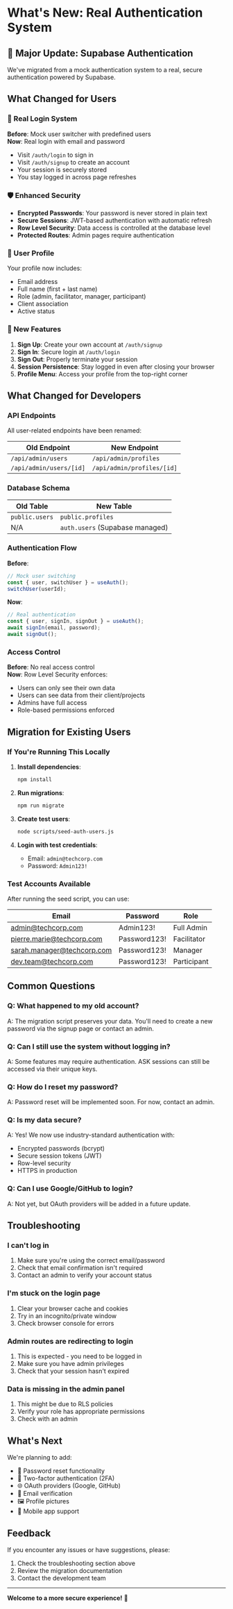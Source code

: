 # What's New: Real Authentication System

## 🎉 Major Update: Supabase Authentication

We've migrated from a mock authentication system to a real, secure authentication powered by Supabase.

## What Changed for Users

### 🔐 Real Login System

**Before**: Mock user switcher with predefined users  
**Now**: Real login with email and password

- Visit `/auth/login` to sign in
- Visit `/auth/signup` to create an account
- Your session is securely stored
- You stay logged in across page refreshes

### 🛡️ Enhanced Security

- **Encrypted Passwords**: Your password is never stored in plain text
- **Secure Sessions**: JWT-based authentication with automatic refresh
- **Row Level Security**: Data access is controlled at the database level
- **Protected Routes**: Admin pages require authentication

### 👤 User Profile

Your profile now includes:
- Email address
- Full name (first + last name)
- Role (admin, facilitator, manager, participant)
- Client association
- Active status

### 🚀 New Features

1. **Sign Up**: Create your own account at `/auth/signup`
2. **Sign In**: Secure login at `/auth/login`
3. **Sign Out**: Properly terminate your session
4. **Session Persistence**: Stay logged in even after closing your browser
5. **Profile Menu**: Access your profile from the top-right corner

## What Changed for Developers

### API Endpoints

All user-related endpoints have been renamed:

| Old Endpoint | New Endpoint |
|--------------|--------------|
| `/api/admin/users` | `/api/admin/profiles` |
| `/api/admin/users/[id]` | `/api/admin/profiles/[id]` |

### Database Schema

| Old Table | New Table |
|-----------|-----------|
| `public.users` | `public.profiles` |
| N/A | `auth.users` (Supabase managed) |

### Authentication Flow

**Before**:
```typescript
// Mock user switching
const { user, switchUser } = useAuth();
switchUser(userId);
```

**Now**:
```typescript
// Real authentication
const { user, signIn, signOut } = useAuth();
await signIn(email, password);
await signOut();
```

### Access Control

**Before**: No real access control  
**Now**: Row Level Security enforces:
- Users can only see their own data
- Users can see data from their client/projects
- Admins have full access
- Role-based permissions enforced

## Migration for Existing Users

### If You're Running This Locally

1. **Install dependencies**:
   ```bash
   npm install
   ```

2. **Run migrations**:
   ```bash
   npm run migrate
   ```

3. **Create test users**:
   ```bash
   node scripts/seed-auth-users.js
   ```

4. **Login with test credentials**:
   - Email: `admin@techcorp.com`
   - Password: `Admin123!`

### Test Accounts Available

After running the seed script, you can use:

| Email | Password | Role |
|-------|----------|------|
| admin@techcorp.com | Admin123! | Full Admin |
| pierre.marie@techcorp.com | Password123! | Facilitator |
| sarah.manager@techcorp.com | Password123! | Manager |
| dev.team@techcorp.com | Password123! | Participant |

## Common Questions

### Q: What happened to my old account?
A: The migration script preserves your data. You'll need to create a new password via the signup page or contact an admin.

### Q: Can I still use the system without logging in?
A: Some features may require authentication. ASK sessions can still be accessed via their unique keys.

### Q: How do I reset my password?
A: Password reset will be implemented soon. For now, contact an admin.

### Q: Is my data secure?
A: Yes! We now use industry-standard authentication with:
- Encrypted passwords (bcrypt)
- Secure session tokens (JWT)
- Row-level security
- HTTPS in production

### Q: Can I use Google/GitHub to login?
A: Not yet, but OAuth providers will be added in a future update.

## Troubleshooting

### I can't log in
1. Make sure you're using the correct email/password
2. Check that email confirmation isn't required
3. Contact an admin to verify your account status

### I'm stuck on the login page
1. Clear your browser cache and cookies
2. Try in an incognito/private window
3. Check browser console for errors

### Admin routes are redirecting to login
1. This is expected - you need to be logged in
2. Make sure you have admin privileges
3. Check that your session hasn't expired

### Data is missing in the admin panel
1. This might be due to RLS policies
2. Verify your role has appropriate permissions
3. Check with an admin

## What's Next

We're planning to add:

- 🔑 Password reset functionality
- 🔐 Two-factor authentication (2FA)
- 🌐 OAuth providers (Google, GitHub)
- 📧 Email verification
- 🖼️ Profile pictures
- 📱 Mobile app support

## Feedback

If you encounter any issues or have suggestions, please:
1. Check the troubleshooting section above
2. Review the migration documentation
3. Contact the development team

---

**Welcome to a more secure experience!** 🎉

